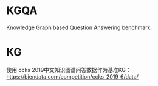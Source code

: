 # KGQA
Knowledge Graph based Question Answering benchmark. 

# KG
使用 ccks 2019中文知识图谱问答数据作为基准KG： https://biendata.com/competition/ccks_2019_6/data/



